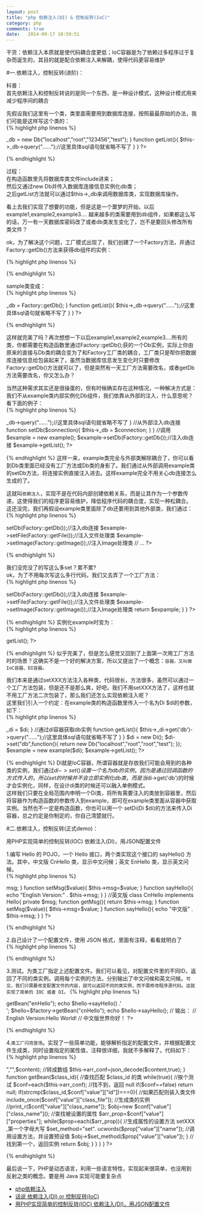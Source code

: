 ```yaml
---
layout: post
title: "php 依赖注入(DI) & 控制反转(IoC)"
category: php
comments: true
date:   2014-09-17 10:59:51
---
```


<span class="impor">干货：依赖注入本质就是使代码耦合度更低；IoC容器是为了依赖过多程序过于复杂而诞生的，其目的就是配合依赖注入来解耦，使得代码更容易维护</span>


#一.依赖注入，控制反转(进阶)：

科普：  
首先依赖注入和控制反转说的是同一个东西，是一种设计模式，这种设计模式用来减少程序间的耦合  

先假设我们这里有一个类，类里面需要用到数据库连接，按照最最原始的办法，我们可能是这样写这个类的：  
{% highlight php linenos %}
<?php
class example {
    
    private $_db;

    function __construct(){
        include "./Lib/Db.php";
        $this->_db = new Db("localhost","root","123456","test");
    }

    function getList(){
        $this->_db->query("......");//这里具体sql语句就省略不写了
    }
}
?>
{% endhighlight %}

过程：  
在构造函数里先将数据库类文件include进来；  
然后又通过new Db并传入数据库连接信息实例化db类；  
之后getList方法就可以通过$this->_db来调用数据库类，实现数据库操作。  

看上去我们实现了想要的功能，但是这是一个噩梦的开始，以后example1,example2,example3....  越来越多的类需要用到db组件，如果都这么写的话，万一有一天数据库密码改了或者db类发生变化了，岂不是要回头修改所有类文件？  

ok，为了解决这个问题，工厂模式出现了，我们创建了一个Factory方法，并通过Factory::getDb()方法来获得db组件的实例：  

{% highlight php linenos %}
<?php
class Factory {
    public static function getDb(){
        include "./Lib/Db.php";
        return new Db("localhost","root","123456","test");
    }
}
?>
{% endhighlight %}

sample类变成：  
{% highlight php linenos %}
<?php
class example {
    
    private $_db;

    function __construct(){
        $this->_db = Factory::getDb();
    }

    function getList(){
        $this->_db->query("......");//这里具体sql语句就省略不写了
    }
}
?>
{% endhighlight %}

这样就完美了吗？再次想想一下以后example1,example2,example3....所有的类，你都需要在构造函数里通过Factory::getDb();获的一个Db实例，实际上你由原来的直接与Db类的耦合变为了和Factory工厂类的耦合，工厂类只是帮你把数据库连接信息给包装起来了，虽然当数据库信息发生变化时只要修改Factory::getDb()方法就可以了，但是突然有一天工厂方法需要改名，或者getDb方法需要改名，你又怎么办？  

当然这种需求其实还是很操蛋的，但有时候确实存在这种情况，一种解决方式是：  
我们不从example类内部实例化Db组件，我们依靠从外部的注入，什么意思呢？看下面的例子：  
{% highlight php linenos %}
<?php
class example {
    private $_db;
    function getList(){
        $this->_db->query("......");//这里具体sql语句就省略不写了
    }
    //从外部注入db连接
    function setDb($connection){
        $this->_db = $connection;
    }
}

//调用
$example = new example();
$example->setDb(Factory::getDb());//注入db连接
$example->getList();
?>
{% endhighlight %}
这样一来，example类完全与外部类解除耦合了，你可以看到Db类里面已经没有工厂方法或Db类的身影了。我们通过从外部调用example类的setDb方法，将连接实例直接注入进去。这样example完全不用关心db连接怎么生成的了。  

这就叫`依赖注入`，实现不是在代码内部创建依赖关系，而是让其作为一个参数传递，这使得我们的程序更容易维护，降低程序代码的耦合度，实现一种松耦合。  
这还没完，我们再假设example类里面除了db还要用到其他外部类，我们通过：  
{% highlight php linenos %}
<?php
$example->setDb(Factory::getDb());//注入db连接
$example->setFile(Factory::getFile());//注入文件处理类
$example->setImage(Factory::getImage());//注入Image处理类
// ...
?>
{% endhighlight %}

我们没完没了的写这么多set？累不累?  
ok，为了不用每次写这么多行代码，我们又去弄了一个工厂方法：  
{% highlight php linenos %}
<?php
class Factory {
    public static function getExample(){
        $example = new example();
        $example->setDb(Factory::getDb());//注入db连接
        $example->setFile(Factory::getFile());//注入文件处理类
        $example->setImage(Factory::getImage());//注入Image处理类
        return $expample;
    }

}
?>
{% endhighlight %}
实例化example时变为：  
{% highlight php linenos %}
<?php
$example=Factory::getExample();
$example->getList();
?>
{% endhighlight %}
似乎完美了，但是怎么感觉又回到了上面第一次用工厂方法时的场景？这确实不是一个好的解决方案，所以又提出了一个概念：`容器，又叫做IoC容器、DI容器。`  

我们本来是通过setXXX方法注入各种类，代码很长，方法很多，虽然可以通过一个工厂方法包装，但是还不是那么爽，好吧，我们不用setXXX方法了，这样也就不用工厂方法二次包装了，那么我们还怎么实现依赖注入呢？  
这里我们引入一个约定：在example类的构造函数里传入一个名为Di $di的参数，如下：  
{% highlight php linenos %}
<?php
class example {
    private $_di;
    function __construct(Di &$di){
        $this->_di = $di;
    }
    //通过di容器获取db实例
    function getList(){
        $this->_di->get('db')->query("......");//这里具体sql语句就省略不写了
    }
}

$di = new Di();
$di->set("db",function(){
   return new Db("localhost","root","root","test"); 
});
$example = new example($di);
$example->getList();
?>
{% endhighlight %}
Di就是IoC容器，所谓容器就是存放我们可能会用到的各种类的实例，我们通过$di->set()设置一个名为db的实例，因为是通过回调函数的方式传入的，所以set的时候并不会立即实例化db类，而是当$di->get('db')的时候才会实例化，同样，在设计di类的时候还可以融入单例模式。  
这样我们只要在全局范围内申明一个Di类，将所有需要注入的类放到容器里，然后将容器作为构造函数的参数传入到example，即可在example类里面从容器中获取实例。当然也不一定是构造函数，你也可以用一个 setDi(Di $di)的方法来传入Di容器，总之约定是你制定的，你自己清楚就行。  


#二.依赖注入，控制反转(正式demo)：

用PHP实现简单的控制反转(IOC) 依赖注入(DI)，用JSON配置文件  

1.编写 Hello 的 POJO，一个 Hello 接口，两个类实现这个接口的 sayHello() 方法。其中，中文版 CnHello 类，显示中文问候；英文 EnHello 类，显示英文问候。  
{% highlight php linenos %}
<?php
// Hello.php
/**
 * @author zoushuai
 */
interface Hello {
    public function sayHello();
}

//中文版
class EnHello implements Hello{
    private  $msg;

    function getMsg(){
        return $this->msg;
    }

    function setMsg($value){
        $this->msg=$value;
    }
    
    function sayHello(){
        echo "English Version:" . $this->msg;
    }
}

//英文版
class CnHello implements Hello{
    private  $msg;

    function getMsg(){
        return $this->msg;
    }

    function setMsg($value){
        $this->msg=$value;
    }

    function sayHello(){
        echo "中文版" . $this->msg;
    }
}
?>
{% endhighlight %}

2.自己设计了一个配置文件，使用 JSON 格式，里面有注释，看看就明白了  
{% highlight php linenos %}
<?php
//备注使用双反斜杆
[
    //英文版配置
    {
        //类ID，方便工厂查找
        "id": "enHello",

        //类名
        "class_name":"EnHello",

        //类文件
        "class_file":"Hello.php",

        //属性设置
        "properties":[
            {
                "name":"msg",
                "value":"Hello World!"
            }
        ]
    },

    //中文版配置
    {
        "id": "cnHello",
        "class_name":"CnHello",
        "class_file":"Hello.php",
        "properties":[
            {
                "name":"msg",
                "value":"世界你好！"
            }
        ]
    }
]
?>
{% endhighlight %}

3.测试。为类工厂指定上述配置文件。我们可以看见，对配置文件里的不同ID，返回了不同的类实例。调用每个实例的方法，分别输出了中文问候和英文问候。`可见，我们只需要改变配置文件的内容，就可以返回不同的类实例，而不需修改程序源代码。这就实现了简单的 IOC 或者 DI。`
{% highlight php linenos %}
<?php
// test.php
include_once("ClassFactory.php");
$factory = new ClassFactory("config.json");

$hello=$factory->getBean("enHello");
echo $hello->sayHello() .'<br>';

$hello=$factory->getBean("cnHello");
echo $hello->sayHello();

// 输出：
// English Version:Hello World!
// 中文版世界你好！
?>
{% endhighlight %}

4.`类工厂闪亮登场`。实现了一些简单功能，能够解析指定的配置文件，并根据配置文件生成类，同时设置指定的属性值，注释很详细，我就不多解释了。代码如下：
{% highlight php linenos %}
<?php
// ClassFactory.php
/**
 * @author zoushuai
 */

class ClassFactory {
    private $arr_conf;

    function ClassFactory($config_file){
        //读取配置文件内容
        $handle = fopen($config_file, r);
        $content = fread($handle, filesize($config_file));
        fclose($handle);

        //去除注释
        $content=preg_replace("<\/\/.*?\s>","",$content);

        //转成数组
        $this->arr_conf=json_decode($content,true);
    }

     function getBean($class_id){
        //查找匹配 $class_id 的类
        while(true){
            //挨个测试
            $conf=each($this->arr_conf);

            //找不到，返回 null
            if($conf==false) return null;

            if(strcmp($class_id,$conf["value"]["id"])===0){

                //如果匹配则装入类文件
                include_once($conf["value"]["class_file"]);

                //生成类的实例
                //print_r($conf["value"]["class_name"]);
                $obj=new $conf["value"]["class_name"]();

                //查找被设置的属性
                $arr_prop=$conf["value"]["properties"];
                while($prop=each($arr_prop)){
                    //生成属性的设置方法 setXXX ,第一个字母大写
                    $set_method="set". ucwords($prop["value"]["name"]);

                    //调用设置方法，并设置预设值
                    $obj->$set_method($prop["value"]["value"]);
                }

                //找到第一个，返回实例
                return $obj;
            }
        }
    }
}
?>
{% endhighlight %}

最后说一下，PHP是动态语言，利用一些语言特性，实现起来很简单，也没用到反射之类的概念。要是用 Java 实现可能要复杂点  



- [php依赖注入](http://www.yuansir-web.com/2014/03/20/%E7%90%86%E8%A7%A3php-%E4%BE%9D%E8%B5%96%E6%B3%A8%E5%85%A5laravel-ioc%E5%AE%B9%E5%99%A8/)
- [话说 依赖注入(DI) or 控制反转(IoC)](http://www.thinkphp.cn/topic/12180.html)
- [用PHP实现简单的控制反转(IOC) 依赖注入(DI)，用JSON配置文件](http://www.blogjava.net/myqiao/archive/2009/05/01/268454.html)

